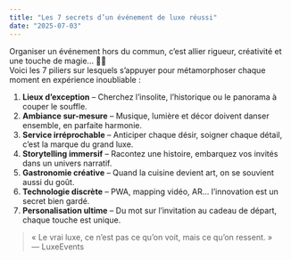 ```yaml
---
title: "Les 7 secrets d’un événement de luxe réussi"
date: "2025-07-03"
---
```


Organiser un événement hors du commun, c’est allier rigueur, créativité et une touche de magie… 🎩✨  
Voici les 7 piliers sur lesquels s’appuyer pour métamorphoser chaque moment en expérience inoubliable :

1. **Lieux d’exception** – Cherchez l’insolite, l’historique ou le panorama à couper le souffle.  
2. **Ambiance sur-mesure** – Musique, lumière et décor doivent danser ensemble, en parfaite harmonie.  
3. **Service irréprochable** – Anticiper chaque désir, soigner chaque détail, c’est la marque du grand luxe.  
4. **Storytelling immersif** – Racontez une histoire, embarquez vos invités dans un univers narratif.  
5. **Gastronomie créative** – Quand la cuisine devient art, on se souvient aussi du goût.  
6. **Technologie discrète** – PWA, mapping vidéo, AR… l’innovation est un secret bien gardé.  
7. **Personalisation ultime** – Du mot sur l’invitation au cadeau de départ, chaque touche est unique.

> « Le vrai luxe, ce n’est pas ce qu’on voit, mais ce qu’on ressent. »  
> — LuxeEvents

